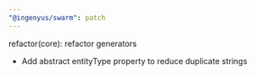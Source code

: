 ```yaml
---
"@ingenyus/swarm": patch
---
```


refactor(core): refactor generators

- Add abstract entityType property to reduce duplicate strings
